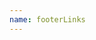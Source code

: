 ```yaml
---
name: footerLinks
---
```


<!--
- [Github](https://github.com/greglobinski/gatsby-starter-kit)
- Built by [greg lobinski](https://www.greglobinski.com)
- [Front-end web development](https://dev.greglobinski.com)
-->
